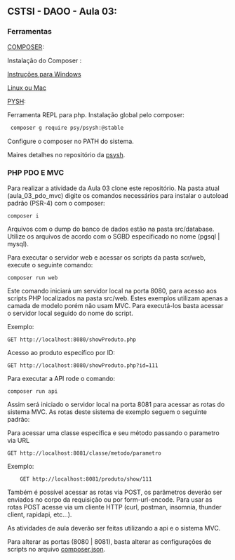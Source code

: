 ## CSTSI - DAOO - Aula 03: 

### Ferramentas

[COMPOSER](https://getcomposer.org/):

Instalação do Composer :

[Instruções para Windows](https://getcomposer.org/doc/00-intro.md#installation-windows)


[Linux ou Mac](https://getcomposer.org/doc/00-intro.md#installation-linux-unix-macos)

[PYSH](https://psysh.org/):

Ferramenta REPL para php.
Instalação global pelo composer:
```bash
 composer g require psy/psysh:@stable 
```
Configure o composer no PATH do sistema.

Maires detalhes no repositório da [psysh](https://github.com/bobthecow/psysh).


### PHP PDO E MVC

Para realizar a atividade da Aula 03 clone este repositório.
Na pasta atual (aula_03_pdo_mvc) digite os comandos necessários para instalar o autoload padrão (PSR-4) com o composer:

```shell
composer i
```

Arquivos com o dump do banco de dados estão na pasta src/database. Utilize os arquivos de acordo com o SGBD especificado no nome (pgsql | mysql).


Para executar o servidor web e acessar os scripts da pasta scr/web, execute o seguinte comando:

```shell
composer run web
```
Este comando iniciará um servidor local na porta 8080, para acesso aos scripts PHP localizados na pasta src/web. Estes exemplos utilizam apenas a camada de modelo porém não usam MVC. Para executá-los basta acessar o servidor local seguido do nome do script.

Exemplo:
```HTTP
GET http://localhost:8080/showProduto.php
```
Acesso ao produto específico por ID:
```HTTP
GET http://localhost:8080/showProduto.php?id=111
```

Para executar a API rode o comando:

```shell
composer run api
```
Assim será iniciado o servidor local na porta 8081 para acessar as rotas do sistema MVC. As rotas deste sistema de exemplo seguem o seguinte padrão:

Para acessar uma classe específica e seu método passando o parametro via URL
```HTTP
GET	http://localhost:8081/classe/metodo/parametro
```
Exemplo:
```HTTP
	GET http://localhost:8081/produto/show/111
```
Também é possível acessar as rotas via POST, os parâmetros deverão ser enviados no corpo da requisição ou por form-url-encode. Para usar as rotas POST acesse via um cliente HTTP (curl, postman, insomnia, thunder client, rapidapi, etc...).

As atividades de aula deverão ser feitas utilizando a api e o sistema MVC.

Para alterar as portas (8080 | 8081), basta alterar as configurações de scripts no arquivo [composer.json](./composer.json).